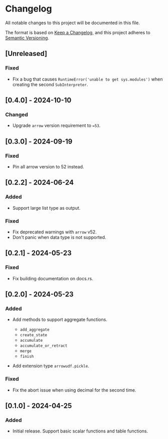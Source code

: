 # Changelog

All notable changes to this project will be documented in this file.

The format is based on [Keep a Changelog](https://keepachangelog.com/en/1.0.0/),
and this project adheres to [Semantic Versioning](https://semver.org/spec/v2.0.0.html).

## [Unreleased]

### Fixed

- Fix a bug that causes `RuntimeError('unable to get sys.modules')` when creating the second `SubInterpreter`.

## [0.4.0] - 2024-10-10

### Changed

- Upgrade `arrow` version requirement to `=53`.

## [0.3.0] - 2024-09-19

### Fixed

- Pin all arrow version to 52 instead.

## [0.2.2] - 2024-06-24

### Added

- Support large list type as output.

### Fixed

- Fix deprecated warnings with `arrow` v52.
- Don't panic when data type is not supported.

## [0.2.1] - 2024-05-23

### Fixed

- Fix building documentation on docs.rs.

## [0.2.0] - 2024-05-23

### Added

- Add methods to support aggregate functions.
    - `add_aggregate`
    - `create_state`
    - `accumulate`
    - `accumulate_or_retract`
    - `merge`
    - `finish`

- Add extension type `arrowudf.pickle`.

### Fixed

- Fix the abort issue when using decimal for the second time.

## [0.1.0] - 2024-04-25

### Added

- Initial release. Support basic scalar functions and table functions.
